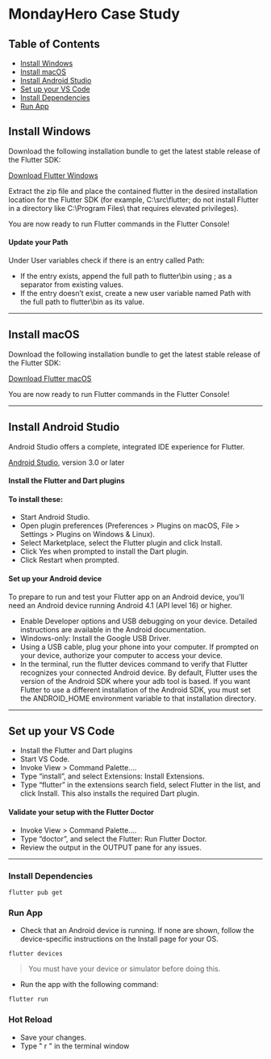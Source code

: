 # MondayHero Case Study 

## Table of Contents

- [Install Windows](#install-windows)
- [Install macOS](#install-macos)
- [Install Android Studio](#install-android-studio)
- [Set up your VS Code](#set-up-your-vs-code)
- [Install Dependencies](#install-dependencies)
- [Run App](#run-app)

## Install Windows

Download the following installation bundle to get the latest stable release of the Flutter SDK:

[Download Flutter Windows](https://flutter.dev/docs/get-started/install/windows)

Extract the zip file and place the contained flutter in the desired installation location for the Flutter SDK (for example, C:\src\flutter; do not install Flutter in a directory like C:\Program Files\ that requires elevated privileges).

You are now ready to run Flutter commands in the Flutter Console!

#### Update your Path

Under User variables check if there is an entry called Path:

- If the entry exists, append the full path to flutter\bin using ; as a separator from existing values.
- If the entry doesn’t exist, create a new user variable named Path with the full path to flutter\bin as its value.

---

## Install macOS

Download the following installation bundle to get the latest stable release of the Flutter SDK:

[Download Flutter macOS](https://flutter.dev/docs/get-started/install/macos)

You are now ready to run Flutter commands in the Flutter Console!

---

## Install Android Studio

Android Studio offers a complete, integrated IDE experience for Flutter.

[Android Studio](https://developer.android.com/studio), version 3.0 or later

#### Install the Flutter and Dart plugins

#### To install these:

- Start Android Studio.
- Open plugin preferences (Preferences > Plugins on macOS, File > Settings > Plugins on Windows & Linux).
- Select Marketplace, select the Flutter plugin and click Install.
- Click Yes when prompted to install the Dart plugin.
- Click Restart when prompted.

#### Set up your Android device

To prepare to run and test your Flutter app on an Android device, you’ll need an Android device running Android 4.1 (API level 16) or higher.

- Enable Developer options and USB debugging on your device. Detailed instructions are available in the Android documentation.
- Windows-only: Install the Google USB Driver.
- Using a USB cable, plug your phone into your computer. If prompted on your device, authorize your computer to access your device.
- In the terminal, run the flutter devices command to verify that Flutter recognizes your connected Android device. By default, Flutter uses the version of the Android SDK where your adb tool is based. If you want Flutter to use a different installation of the Android SDK, you must set the ANDROID_HOME environment variable to that installation directory.

---

## Set up your VS Code

- Install the Flutter and Dart plugins
- Start VS Code.
- Invoke View > Command Palette….
- Type “install”, and select Extensions: Install Extensions.
- Type “flutter” in the extensions search field, select Flutter in the list, and click Install. This also installs the required Dart plugin.

#### Validate your setup with the Flutter Doctor

- Invoke View > Command Palette….
- Type “doctor”, and select the Flutter: Run Flutter Doctor.
- Review the output in the OUTPUT pane for any issues.

---

### Install Dependencies

```
flutter pub get
```

### Run App

- Check that an Android device is running. If none are shown, follow the device-specific instructions on the Install page for your OS.

```
flutter devices
```

> You must have your device or simulator before doing this.

- Run the app with the following command:

```
flutter run
```
### Hot Reload

- Save your changes.
- Type " r " in the terminal window